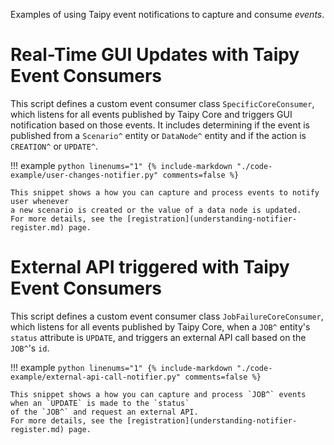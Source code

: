 Examples of using Taipy event notifications to capture and consume *events*.

# Real-Time GUI Updates with Taipy Event Consumers

This script defines a custom event consumer class `SpecificCoreConsumer`, which listens
for all events published by Taipy Core and triggers GUI notification based on those events.
It includes determining if the event is published from a `Scenario^` entity or `DataNode^` entity
and if the action is `CREATION^` or `UPDATE^`.

!!! example
    ```python linenums="1"
    {%
    include-markdown "./code-example/user-changes-notifier.py"
    comments=false
     %}
    ```

    This snippet shows a how you can capture and process events to notify user whenever
    a new scenario is created or the value of a data node is updated.
    For more details, see the [registration](understanding-notifier-register.md) page.

# External API triggered with Taipy Event Consumers

This script defines a custom event consumer class `JobFailureCoreConsumer`, which listens
for all events published by Taipy Core, when a `JOB^` entity's `status` attribute is `UPDATE`,
and triggers an external API call based on the `JOB^`'s `id`.

!!! example
    ```python linenums="1"
    {%
    include-markdown "./code-example/external-api-call-notifier.py"
    comments=false
     %}
    ```

    This snippet shows a how you can capture and process `JOB^` events when an `UPDATE` is made to the `status`
    of the `JOB^` and request an external API.
    For more details, see the [registration](understanding-notifier-register.md) page.
